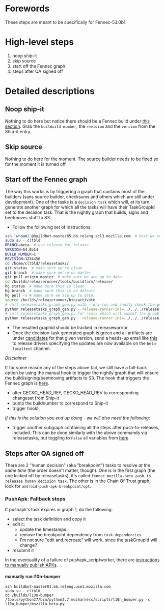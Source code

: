 # Forewords

These steps are meant to be specifically for Fennec-53.0b1.

# High-level steps

1. noop ship-it
2. skip source
3. start off the Fennec graph
4. steps after QA signed off

# Detailed descriptions

## Noop ship-it

Nothing to do here but notice there should be a Fennec build under [this section](https://ship-it.mozilla.org/releases.html#reviewed-tab).
Grab the `builduild number`, the `revision` and the `version` from the Ship-it entry.

## Skip source

Nothing to do here for the moment. The source builder needs to be fixed so for the moment it is turned off.

## Start off the Fennec graph

The way this works is by triggering a graph that contains most of the builders (sans source builder, checksums and others which are still under development).
One of the tasks is a `decision task` which will, at its turn, generate another graph for which all the tasks
will have their TaskGroupId set to the decision task. That is the nightly graph that builds, signs and beetmoves stuff to S3.

* Follow the following set of instructions:

```bash
ssh `whoami`@buildbot-master85.bb.releng.scl3.mozilla.com  # host we release-runner and you generate/submit new release promotion graphs
sudo su - cltbld
BRANCH=beta  # use release for release
VERSION=54.0b14
BUILD_NUMBER=1
REVISION=1234456
cd /home/cltbld/releasetasks/
git status  # make sure we're clean
git branch  # make sure we're on master
git pull origin master  # make sure we are up to date.
cd /builds/releaserunner/tools/buildfarm/release/
hg status  # make sure this is clean
hg branch  # make sure this is on default
hg pull -u # make sure we are up to date.
source /builds/releaserunner/bin/activate
# call releasetasks_graph_gen.py with --dry-run and sanity check the graph output that would be submitted
python releasetasks_graph_gen.py --release-runner-ini=../../../release-runner.ini --branch-and-product-config=/home/cltbld/releasetasks/releasetasks/release_configs/prod_mozilla-${BRANCH}_fennec_full_graph.yml  --version $VERSION --build-number $BUILD_NUMBER --mozilla-revision $REVISION --dry-run
# call releasetasks_graph_gen.py for reals which will submit the graph to Taskcluster
python releasetasks_graph_gen.py --release-runner-ini=../../../release-runner.ini --branch-and-product-config=/home/cltbld/releasetasks/releasetasks/release_configs/prod_mozilla-${BRANCH}_fennec_full_graph.yml  --version $VERSION --build-number $BUILD_NUMBER --mozilla-revision $REVISION
```

* The resulted graphid should be tracked in releasewarrior
* Once the decision-task generated graph is green and all artifacts are under [candidates](http://archive.mozilla.org/pub/mobile/candidates/) for that given version, send a heads-up email like [this](https://github.com/mozilla/releasewarrior/blob/master/how-tos/relpro.md#why)
to release drivers specifying the updates are now available on the `beta-localtest` channel.

*Disclaimer*

If for some reason any of the steps above fail, we still have a fall-back option by using the manual hook to trigger the nightly graph that will ensure the build/signing/beetmoving artifacts to S3.
The hook that triggers the Fennec graph is [here](https://tools.taskcluster.net/hooks/#project-releng/candidates-fennec-beta).
* alter GECKO_HEAD_REF, GECKO_HEAD_REV to corresponding changeset from Ship-it
* bump the buildnumber to correspond to Ship-it
* trigger hook!

*If this is the solution you end up doing - we will also need the following*:
* trigger another subgraph containing all the steps after push-to-releases, included. This can be done similarly with the above commands via releasetasks, but toggling to `False` all variables from [here](https://github.com/mozilla/releasetasks/blob/master/releasetasks/release_configs/prod_mozilla-beta_fennec_full_graph.yml)

## Steps after QA signed off

There are 2 "human decision" (aka "breakpoint") tasks to resolve *at the same time* (the order doesn't matter, though). One is in the first graph (the one kicked off by releasetasks), it's called `fennec mozilla-beta push to releases human decision task`. The other is in the Chain Of Trust graph, look for `android-push-apk-breakpoint/opt`.

### PushApk: Fallback steps

If pushapk's task expires in graph 1, do the following:

- select the task definition and copy it
- edit it:
    - update the timestamps
    - remove the breakpoint dependency from `task.dependencies`
    - I'm not sure "edit and recreate" will work, since the taskGroupId will change?
- resubmit it

In the eventuality of a failure of pushapk_scriptworker, there are [instructions to manually publish APKs](https://github.com/mozilla-releng/mozapkpublisher#what-to-do-when-pushapk_scriptworker-doesnt-work).

#### manually run l10n-bumper
```
ssh buildbot-master01.bb.releng.use1.mozilla.com
sudo su - cltbld
cd /builds/l10n-bumper
/tools/python27/bin/python2.7 mozharness/scripts/l10n_bumper.py -c l10n_bumper/mozilla-beta.py
```
